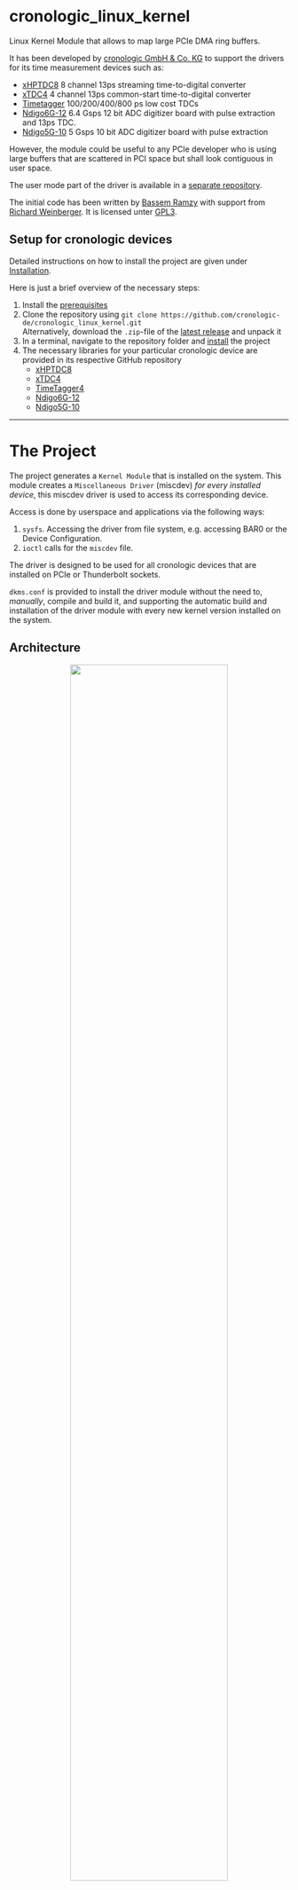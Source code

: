 # cronologic_linux_kernel
Linux Kernel Module that allows to map large PCIe DMA ring buffers.

It has been developed by [cronologic GmbH & Co. KG](https://www.cronologic.de) to support the drivers for its time measurement devices such as:
* [xHPTDC8](https://www.cronologic.de/products/tdcs/xhptdc8-pcie) 8 channel 13ps streaming time-to-digital converter
* [xTDC4](https://www.cronologic.de/products/tdcs/xtdc4-pcie) 4 channel 13ps common-start time-to-digital converter
* [Timetagger](https://www.cronologic.de/products/tdcs/timetagger) 100/200/400/800 ps low cost TDCs
* [Ndigo6G-12](https://www.cronologic.de/products/adcs/ndigo6g-12) 6.4 Gsps 12 bit ADC digitizer board with pulse extraction and 13ps TDC.
* [Ndigo5G-10](https://www.cronologic.de/products/adcs/cronologic-ndigo5g-10) 5 Gsps 10 bit ADC digitizer board with pulse extraction

However, the module could be useful to any PCIe developer who is using large buffers that are scattered in PCI space but shall look contiguous in user space. 

The user mode part of the driver is available in a [separate repository](https://github.com/cronologic-de/crono_pci_linux).

The initial code has been written by [Bassem Ramzy](https://github.com/Bassem-Ramzy) with support from [Richard Weinberger](https://github.com/richardweinberger). It is licensed unter [GPL3](LICENSE).

## Setup for cronologic devices
Detailed instructions on how to install the project are given under [Installation](README.md#installation).

Here is just a brief overview of the necessary steps:


1. Install the [prerequisites](README.md#prerequisites)
2. Clone the repository using `git clone https://github.com/cronologic-de/cronologic_linux_kernel.git`<br>Alternatively, download the `.zip`-file of the [latest release](https://github.com/cronologic-de/cronologic_linux_kernel/releases/latest) and unpack it
3. In a terminal, navigate to the repository folder and [install](README.md#dkms-installation) the project
4. The necessary libraries for your particular cronologic device are provided in its respective GitHub repository
   - [xHPTDC8](https://github.com/cronologic-de/xhptdc8_babel)
   - [xTDC4](https://github.com/cronologic-de/xtdc_babel)
   - [TimeTagger4](https://github.com/cronologic-de/xtdc_babel)
   - [Ndigo6G-12](https://github.com/cronologic-de/ug_ndigo6g)
   - [Ndigo5G-10](https://github.com/cronologic-de/ndigo5g_babel)
---

# The Project
The project generates a `Kernel Module` that is installed on the system. This module creates a `Miscellaneous Driver` (miscdev) _for every installed device_, this miscdev driver is used to access its corresponding device. 

Access is done by userspace and applications via the following ways:
1. `sysfs`. Accessing the driver from file system, e.g. accessing BAR0 or the Device Configuration.
2. `ioctl` calls for the `miscdev` file.

The driver is designed to be used for all cronologic devices that are installed on PCIe or Thunderbolt sockets.

`dkms.conf` is provided to install the driver module without the need to, _manually_, compile and build it, and supporting the automatic build and installation of the driver module with every new kernel version installed on the system. 

## Architecture
<p align="center">
  <img src="https://user-images.githubusercontent.com/75851720/135757078-e01d9b67-afff-400f-b3e8-d58bd814fed3.png" width="75%" height="75%"/>
</p>

The driver module in this project represents the `Crono Kernel Layer` in the architecture. 

`OS Abstraction Layer` introduced in the [Userspace Repository](https://github.com/cronologic-de/crono_pci_linux) interfaces with the driver module via `ioctl`, mainly to manage DMA buffers.

##  Directory Structure
    .
    ├── include         # Header files to be included by userspace as well
    ├── src/            # Driver module source files
    │   ├── debug_64    # Debug Build makefile and output files
    │   └── release_64  # Release Build makefile and output files
    ├── Makefile        # Project general makefile 
    └── install.sh      # Installation script

## Supported Kernel Versions
Driver is tested on Kernel Versions starting **5.0**.

## Supported Distributions
The driver is tested on the following **64-bit** distributions:
- **Ubuntu** (ubuntu-20.04.1-desktop-amd64) 
  - 5.4.0-42-generic
  - 5.10.0-051000-generic
  - 5.11.0-37-generic
  - Later.
- **CentOS** (CentOS-Stream-8, 9)(**):
  - 5.4.150-1.e18.elrepo.x86_64
  - 5.14.9-1.el8.elrepo.x86_64
  - Later.
- **Fedora** (Fedora-Workstation-Live-x86_64-34-1.2)(**):
  - 5.14.9-200.fc34.x86_64
- **Debian** (Debian GNU/Linux 11 (bullseye))(**)
  - 5.10.0-8-amd64
  - Later.
- **openSUSE** Leap 15.3
  - 5.3.15-59.27-default
  - Later.

(**) Driver code is built successfully, however, the driver was not tested on the devices.

---

# Installation

`make`, `gcc`, and the Linux `modules` and `headers` need to be installed for your current kernel version. See [Prerequisites](README.md#prerequisites) for instructions on how to install them for the supported Linux distributions.

We recommend installing the project using `DKMS`, as outlined in [`DKMS` Installation](README.md#dkms-installation). If, however, you cannot use `DKMS`, installation instructions for a manual installation are also provided in [Manual Installation](README.md#manual-installation).

If you only want to build the project and not install it, you can find instructions [here](README.md#build-the-project-without-installing-it).

## Prerequisites
### Ubuntu 
- Make sure you have **sudo** access.
- Make sure that both `make` and `gcc` packages are installed, or install them using: 
```CMD
sudo apt-get install make gcc
```
- Make sure `modules` and `headers` of your current kernel version are installed, or install them using:
```CMD
sudo apt-get install linux-headers-$(uname -r) linux-modules-$(uname -r)
```
- If you want to use `dkms`, make sure it's installed, or install it using:
```CMD
sudo apt-get install dkms
```

### CentOS 
- Make sure you have **sudo** access.
- Make sure that both `make` and `gcc` packages are installed, or install them using: 
```CMD
sudo yum install gcc make
```
- If the kernel development is not installed on your system for the current kernel verision, you can install it using `elrepo` as following
```CMD
sudo rpm --import https://www.elrepo.org/RPM-GPG-KEY-elrepo.org
sudo yum install https://www.elrepo.org/elrepo-release-9.el9.elrepo.noarch.rpm
```
- If you are using _Long Term Support_ version, then, you need to run the following commands:
```CMD
sudo dnf --enablerepo=elrepo-kernel install kernel-lt
sudo dnf --enablerepo=elrepo-kernel install kernel-lt-devel
```
- If you are using _Long Mainline Stable_ Version, then, you need to run the following commands:
```CMD
sudo dnf --enablerepo=elrepo-kernel install kernel-ml
sudo dnf --enablerepo=elrepo-kernel install kernel-ml-devel
```
- If you want to use `dkms`, make sure it's installed, or install it using:
```CMD
sudo yum install dkms
```

- For older CentOS versions, please refer to [ElRepo Project](http://elrepo.org/tiki/HomePage).

### Fedora
- Make sure you have **sudo** access.
- Make sure that both `make` and `gcc` packages are installed, or install them using: 
```CMD
sudo yum install gcc make
```
- If the kernel development is not installed on your system for the current kernel verision, you can install it as following
```CMD
sudo yum install kernel-devel-$(uname -r)
```
- If you want to use `dkms`, make sure it's installed, or install it using:
```CMD
sudo yum install dkms
```

### Debian 
- Make sure you have **sudo** access.
- Make sure that both `make` and `gcc` packages are installed, or install them using: 
```CMD
sudo apt-get install make gcc
```
- Make sure `modules` and `headers` of your current kernel version are installed, or install them using:
```CMD
sudo apt-get install linux-headers-$(uname -r) 
```
- If you want to use `dkms`, make sure it's installed, or install it using:
```CMD
sudo apt-get install dkms
```

### openSUSE
- Make sure you have **sudo** access.
- Make sure that both `make` and `gcc` packages are installed, or install them using: 
```CMD
sudo zypper install make gcc
```
- Make sure `modules` and `headers` of your current kernel version are installed, or install them using:
```CMD
sudo zypper in kernel-devel kernel-default-devel
sudo zypper up
```
- If you want to use `dkms`, make sure it's installed, or install it from [openSUSE Packages](https://software.opensuse.org/package/dkms).

### General Notes
* You can check if `make` and `gcc` are installed by running the following commands:
```CMD
make -v
```
and
```CMD
gcc -v
```
* You can check if `kernel-devel` is installed on your system by running the following command:
```CMD
ls /lib/modules/$(uname -r)/build
```

## `DKMS` Installation
Run `dkms` `install` command from the project folder, e.g.
```CMD
sudo dkms install .
```
`dkms.conf` uses `install.sh` to install the project on the system and add module to the root.

## Manual Installation

> **Warning**
If you manually install the project, you need to **run the installation script with every kernel version used** on the machine, and **after every upgrade** to a new kernel version.

This installation of the driver module is very simple, and is mainly done via `insmod`, however, an installation script is provided to support wider options, like debug, add to boot, uninstall, etc...

The installation firstly builds the driver module code, that's why the minimal build packages are needed as prerequisites (_mentioned in the following sections_).

### Installation Steps
To install the driver:
1. Clone this repository, either download it as .zip file and extract it, or use git.
```CMD
git clone https://github.com/cronologic-de/cronologic_linux_kernel
```
2. From the `Terminal`, navigate into the directory `cronologic_linux_kernel`, for instance:
```CMD
cd cronologic_linux_kernel
```
3. Run the installation script:
```CMD
sudo bash ./install.sh
```
or, simply, run `insmod`
```CMD
sudo insmod ../../../build/linux/bin/release_64/crono_pci_drvmod.ko
```
4. And, voi la. The driver module name is `crono_pci_drvmod`.

## `install.sh` 
### Usage
```CMD
    sudo bash ./install.sh [Options]

    [Options]
    -s  (S)top currently loaded driver (if exists). if '-s 0', currently loaded driver
        will not be stopped, otherwise, (by default) it's stopped if loaded.
        Ignored if -i is not '0', or if -u is used.
    -i  (I)nstall driver. if '-i 0', driver will not be installed, otherwise,
        (by default) driver is installed. Ignored if -u is used.
    -b  Add driver to (B)oot. If '-b 0', driver will not be added to boot, otherwise,
        (by default) driver is added. Ignored if -u is used.
    -u  Uninstall the driver and remove it from boot startup.
    -d  Display (D)ebug Messages.
    -h  Display (H)elp and usage and exit.
```

### Hints
* The script installs the `release` build of the driver, however, you can install the `debug` build of the driver, _that is built automatically by the script_, by replaceing the line:
```CMD
DRVR_INST_SRC_PATH="../build/linux/bin/debug_64/$DRVR_FILE_NAME.ko"
```
with 
```CMD
DRVR_INST_SRC_PATH="../build/linux/bin/release_64/$DRVR_FILE_NAME.ko"
```
The `debug` build of the driver module prints more information to the kernel messages displayed using `dmesg`.

* In case any error is encoutnered during installation, it should be either displayed explicitly on the terminal output or written in the error log file `errlog` found on the directory root.

* If the script encountered any error, it's highly recommended to rerun the script using `-d` (_debug_) option, which should provide further information about the step and command caused that error, e.g.
```CMD
sudo bash ./install.sh -d
```

## What Happens After Installation

After installing the driver module successfully, the following takes place:
1. The driver module is listed in the system. You should find the module listed using `lsmod`, e.g.
```CMD
$ lsmod | grep crono
crono_pci_drvmod       53248  0
```
2. The system `probes` all installed cronologic devices, and sends them to the driver, which inturns creates a `Misc Driver` _for each device_. You should find the misc drivers on the `/dev` directory:
```CMD
ls /dev/crono* -lah
```
3. All driver messages are directed to the kernel messages displayed using `dmesg`

A typical debug successful output could be as following for two devices installed on the system (an xTDC4, and an xHPTDC8):
![image](https://user-images.githubusercontent.com/75851720/135750960-fd43e48a-09f9-4718-a284-ca64da73fc1f.png)

# Uninstall the Driver

## Uninstall Using `DKMS`
Run `dkms` `remove` command from the project folder, e.g.
```
sudo dkms remove crono_pci_drvmod/1.0.2 --all --force
```
It will both uninstall the driver module from `dkms` tree, and remove the module from the system and root by calling `install.sh`.

## Uninstall Manually
Run the following command and it will uninstall the driver (if installed), and remove it from boot (if it's there):
```CMD
sudo bash ./install.sh -u
```
or, you can run `rmmod`, which will only removes the installed module but won't remove it from boot if it's there. 
```CMD
sudo rmmod crono_pci_drvmod.ko
```

# Build the Project without installing it

> **Note**
Instead of solely building the project, we recommend installing it as described [here](README.md#installation).

## Build Prerequisites
Please refer to: [Prerequisites](README.md#prerequisites)

## Build Manually
To build the project, run `make` command:
```CMD
make
```

### Target Output
The build target output is:
| Output | Builds | Description | 
| -------- | ------ | ----------- |
| `crono_pci_drvmod.ko` | ``../../../build/linux/bin/release_64/``</br>and</br>``./src/release_64/`` | The release version of the driver. |
| `crono_pci_drvmod.ko` | ``../../../build/linux/bin/debug_64/``</br>and</br>``./src/debug_64/`` | The debug version of the driver. |

* `build` folder is created on the same level of project folder `cronologic_linux_kernel`, to be shared with all other projects outputs in the same folder.

### Makefiles and Build Versions
The following makefiles are used to build the project versions:
| Makefile | Builds | Description | 
| -------- | ------ | ----------- |
| ./Makefile | Debug </br> Release | Calls ALL makefiles in sub-directories. </br>This will build both the `debug` and `release` versions of the project.|
| ./src/Makefile | Debug </br> Release | Calls ALL makefiles in sub-directories. </br>This will build both the `debug` and `release` versions of the project. |
| ./src/debug_64/Makefile | Debug | Builds the `debug` version of the project. </br>Output files will be generated on the same directory. </br>Driver module file will be _copied_ to ``../../../build/linux/bin/debug_64/`` directory. </br> Additional debugging information will be printed to the kernel messages displayed using `dmesg`.|
| ./src/release_64/Makefile | Release | Builds the `release` version of the project. </br>Output files will be generated on the same directory. </br>Driver module file will be _copied_ to ``../../../build/linux/bin/release_64/`` directory. |

## Build Using `DKMS`
Run `dkms` `build` command from the project folder, e.g.
```CMD
sudo dkms build .
```
`dkms.conf` uses the project `Makefile` found under `/src/release_64` to build the porject.


## Clean the Output Files 
To clean the project all builds output:
```CMD
make clean
```
Or, you can clean a specific build as following:
```CMD
.../src/debug_64$ make clean
.../src/release_64$ make clean
```

## More Details

### Preprocessor Directives
| Identifier | Description | 
| ---------- | ----------- |
|`OLD_KERNEL_FOR_PIN` | This identifier is defined when the current kernel version is < 5.6. </br> Kernel Version 5.6 is the first version introduced `pin_user_pages`, which is used by the driver for DMA APIs.|
|`CRONO_KERNEL_MODE`| This identifier is used to differentiate between using the header files by the driver code and using them by userspace and applications code.</br>Hance, it's defined only in the driver module makefiles.|
|`DEBUG`| Debug mode.|

### Why There Is a Makefile Per Build
For creating a kernel module, it's much simpler (_and feasible_) to have a Makefile per build, rather than having all builds in one Makefile.

### Create Symbolic Links to Source Files 
Makefile for kernel module is simpler when having all the source code files in the same directory of the Makefile. 

That's why, the Makefiles create symbolic links to the source files before starting the build, then delete them after building the code.

---
---

# Accessing the Driver
Userspace and applications can access the device via the following ways:
1. Using `sysfs`.
2. Using `ioctl`.

Full code is found in the [userspace repository](https://github.com/cronologic-de/crono_pci_linux).

## Using `sysfs`
Accessing the `miscdev` via `sysfs` is mainly done via accessing files under directory `/sys/bus/pci/devices/DDDD:BB:DD:F/`. 

Sample code:
```C
        char dev_slink_path[PATH_MAX];
        char BAR0_resource_path[PATH_MAX];
        char dev_slink_content_path[PATH_MAX];
        ssize_t dev_slink_content_len = 0;
        int fd = -1;

        // Get the /sys/devices/ symbolic link content
        dev_slink_content_len =
            readlink("/sys/bus/pci/devices/0000:02:00.0", dev_slink_content_path, PATH_MAX - 1);
        if (-1 == dev_slink_content_len) {
                return -1;
        }
        // e.g. ../../../devices/pci0000:00/0000:00:1c.7/0000:02:00.0
        dev_slink_content_path[dev_slink_content_len] = '\0';

        // Build pPath
        sprintf(BAR0_resource_path, "/sys/%s/resource0", &(dev_slink_content_path[9]));

        // Open the BAR resource file
        fd = open(BAR0_resource_path, O_RDWR | O_SYNC);

        // Do mmap
        .
        .
        
        // Close the file
        close(fd);

        .
        .
```

## Using `ioctl`
Application should call `ioctl` using both the `miscdev` file name and the corresponding request value defined in `./include/crono_linux_kernel.h` with prefix `IOCTL_CRONO_`.

Sample code to call `ioctl`:
```C
#include "crono_linux_kernel.h"
{
        struct stat miscdev_stat;
        char miscdev_path[PATH_MAX];
        char miscdev_name[CRONO_DEV_NAME_MAX_SIZE];
        struct crono_dev_DBDF dbdf = {0, 0, 2, 0};
        CRONO_SG_BUFFER_INFO buff_info;

        // Get the miscdev file path, e.g. `/dev/crono_06_0002000`
        CRONO_CONSTRUCT_MISCDEV_NAME(miscdev_name, 0x06, dbdf);
        sprintf(miscdev_path, "/dev/%s", pDevice->miscdev_name);
        if (stat(miscdev_path, &miscdev_stat) != 0) {
                printf("Error: miscdev `%s` is not found.\n", miscdev_path);
                return -1;
        }

        // Open the miscdev
        miscdev_fd = open(miscdev_path, O_RDWR);
        if (miscdev_fd < 0) {
                printf("Error %d: cannot open device file <%s>...\n", errno,
                       miscdev_path);
                return -1;
        }

        // Initialize buffer information
        buff_info.xyz = abc ;

        // Call ioctl
        if (CRONO_SUCCESS !=
                ioctl(miscdev_fd, IOCTL_CRONO_LOCK_BUFFER, &buff_info)) {
                close(miscdev_fd);
                return -1 ;
        }

        // Close device file
        close(miscdev_fd);

        .
        .

}
```

* This example is provided for Scatter/Gather memory allocation, however, the driver provides functionality to lock contiguous memory directly as well using `CRONO_CONTIG_BUFFER_INFO` and `IOCTL_CRONO_LOCK_CONTIG_BUFFER`.

## Miscellaneous Device Driver Naming Convension
The misc driver name is consutructed following the macro [CRONO_CONSTRUCT_MISCDEV_NAME](https://github.com/cronologic-de/cronologic_linux_kernel/blob/main/include/crono_linux_kernel.h#L80)
```C
crono_%02X_%02X%02X%02X%01X, device_id, domain, bus, dev, func
```
For example: the misc driver name is `crono_06_0002000` for xTDC4 (Id = 0x06), domain = 0x00, bus = 0x02, device = 0x00, and function = 0x0.

---

# The Code

## Design Approaches and Concepts

### DMA APIs Handling
To satisfy DMA APIs "guards", the driver code takes the following into consideration:
1. Calls `pin_user_pages` to pin the user pages, and calls `unpin_user_pages` when done working with it.
2. Allocates Scatter/Gather table using `sg_alloc_table_from_pages`, while its output is not really needed.
3. Uses `dma_map_sg` to map the Scatter/Gather table.

### `pin_user_pages` vs `get_user_pages`
`pin_user_pages` is introduced, starting Kenrel Version 5.6, to resolve problems caused by `get_user_page` as per [this reference](https://lore.kernel.org/all/20200107224558.2362728-18-jhubbard@nvidia.com/T/#m0f6d21a9ae247a02a763f20c328b884b20f46e03).

The driver uses `pin_user_pages` for kernel versions >= 5.6, and uses `get_user_pages` for kernel versions < 5.6. 

Kernel version is determined in the `Makefile`, based on which, the identifier `OLD_KERNEL_FOR_PIN` is defined in case it's < 5.6.

### `Device` vs `Device Type`
A PC might have two devices of different types (models): e.g. `xHPTDC8` and `xTDC4`. Each type is called a _device type_. 

Miscellaneous devices are kept in `crono_miscdev_pool`.

### Using `sg_alloc_table_from_pages`

The driver uses `sg_alloc_table_from_pages` as it optimizes memory (size of returned pages information) compared to `__sg_alloc_table_from_pages`, especially with huge memory sizes. 

A macro is provided to toggle between the two functions, which is `USE__sg_alloc_table_from_pages`. By defining this macro, the code will use `__sg_alloc_table_from_pages` instead.

Use `sg_alloc_table_from_pages` to bind consecutive pages into one DMA descriptor to reduce size of S/G table sent to device.

Using `__sg_alloc_table_from_pages` instead of `sg_alloc_table_from_pages` will increase `swiotlb` buffer, when using `dma_map_sg`, it used 5868 (slots) to 32768 (slots), both ways, buffer is FULL:

``crono_pci_driver 0000:05:00.0: swiotlb buffer is full (sz: 524288 bytes), total 32768 (slots), used 5868 (slots)``

### Using `sg_dma_address` To Get DMA Memory Physical Address
Using `sg_dma_address` is not applicable by “our driver” design when using `sg_alloc_table_from_pages`, while it is theoretically applicable when using `__sg_alloc_table_from_pages` and passing `PAGE_SIZE`. 

When using `sg_alloc_table_from_pages` contiguous ranges of the pages are squashed into a single scatterlist entry up to the maximum size, hence, nents are not one-to-one mapped with the pages, so, we can’t really get use of `sg_dma_address` for page physical address.

As per Linux documentation, the number of pages returned by `sg_alloc_table_from_pages` is not necessarily equal to the number of input pages, actually in practice it’s much less, while the driver needs the physical address of every page of size `4096`. 

Since the driver uses `sg_alloc_table_from_pages`, accordingly, the driver uses `PFN_PHYS(page_to_pfn())` to get the memory physical address.

BTW, I tried `__sg_alloc_table_from_pages`  & `sg_dma_address`, but the addresses didn’t seem to be correct, but I didn’t use it again for the above mentioned reason.

### Getting Kernel Version @ Compile Time
Kernel version is not prefferred to be got using `include <linux/version.h>` and `LINUX_VERSION_CODE` identifier to cover that case when there are more than a kernel version installed on the environment.

### The `unsigned` memory address
For backward compability with kernel versions < 5.6, where pointers are not passed safely to `ioctl`, a new "integral unsigned" member variable (not a pointer, prefixed by `u`) is added to strcutures passed to `ioctl` _for every pointer in the stucture_, this unsigned variable is set to the value of the address of the relevant pointer (by `ioctl` caller) and is used (instead of the pointer member variable) in the `copy_from_user` and `copy_to_user`. 

For instance, the variable `ucmds` in `CRONO_KERNEL_CMDS_INFO`:
```C
typedef struct {
        .
        CRONO_KERNEL_CMD *cmds;
        uint64_t ucmds; // Is used exchangeably with `cmds`.
                        // It is mainly provided for backward compatibility
                        // with kernel versions earlier than 5.6
        .
} CRONO_KERNEL_CMDS_INFO;
```
While, in kernel versions >= 5.6, it's safe to use the pointer member variables of the structures directly.

Moreover, if the structure member variable is a strcuture that has a pointer member, this "sub-pointer" needs to have a relevant `u` integral variable as well. That's why, we target to simplify all the structures passed to `ioctl` minimizing pointers as much as we can.

### `struct file` in Linux
The following chart illustrates the relation between the `file struct*` (`filp`) that's passed to `ioctl` 
```C
int  ioctl(struct file *filp, ..);
```
with:
1. Its `inode`.
2. The calling process `PID` (userspace application). 
3. The locked buffer.

![image](https://user-images.githubusercontent.com/75851720/144034645-f79968fd-c308-4b2f-903c-132c54a81878.png)

Simple skeleton steps are like:
1. Register (e.g. using `insmod`) the kernel module, that registers a miscdev of the device, e.g. `/dev/crono_06_0003000`, of `inodeA`.
2. Run `xtdc4_ug_example` of Process ID `12345`.
3. The process `12345` opens `/dev/crono_06_0003000` by calling `open()`, returning file descriptor `fdB`. 
4. The process `12345` calls `ioctl()` using `fdB` to lock `BufferC` (allocated previously in userspace `12345`).
5. In the kernel module, `ioctl()` receives a `struct file*` of value `filpD` (in kernel space) that is related to `fdB` (in userspace).  
6. The kernel module then locks the buffer `BufferC` and assign it to process `12345` (`CRONO_SG_BUFFER_INFO_WRAPPER`.`app_pid`).

Although a cronologic device can have one and only one ring buffer, but the chart was provided as a general example.

### Code-style
The source code files are formatted using `clang-format`, with `LLVM` format and `IndentWidth:     8`.

---

# A sample `dmesg` output
## Release
Sample `dmesg` output when successfully installing the driver, running the xTDC4 user guide example, then remove the module:
```CMD
[  845.504198] crono: Registering PCI Driver...
[  845.504213] crono: Probe Device, ID <0x06>
[  845.504236] crono: Probed device BDBF: <0000:03:00.0>
[  845.504237] crono: Initializing cronologic miscdev driver: <crono_06_0003000>...
[  845.504349] crono: Done probing with minor: <116>
[  845.504367] crono: Done registering cronologic PCI driver
[  851.814986] crono: Done locking buffer: wrapper id <0>
[  851.815269] crono: Done locking buffer: wrapper id <1>
[  851.948633] crono: Done releasing buffer: wrapper id <0>
[  851.948793] crono: Done releasing buffer: wrapper id <1>
[  851.955006] crono: Done cleanup process PID<7858> buffer wrappers
[  860.159463] crono: Unregistering <1> miscellaneous devices...
[  860.159464] crono: Exiting cronologic miscdev driver: <crono_06_0003000>, minor: <116>...
[  860.159570] crono: Done exiting miscdev driver: <crono_06_0003000>
[  860.159572] crono: Done unregistering miscellaneous devices
[  860.159572] crono: Cleanup wrappers list...
[  860.159572] crono: Done cleanup wrappers list
[  860.159573] crono: Removing Driver...
```
